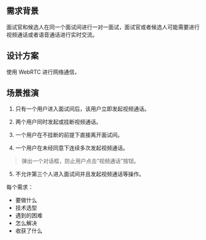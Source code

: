 ## 需求背景
面试官和候选人在同一个面试间进行一对一面试，面试官或者候选人可能需要进行视频通话或者语音通话进行实时交流。

## 设计方案
使用 WebRTC 进行网络通信，

## 场景推演
1. 只有一个用户进入面试间后，该用户立即发起视频通话。
> 
2. 两个用户同时发起或挂断视频通话。
> 
3. 一个用户在不挂断的前提下直接离开面试间。
> 
4. 一个用户在未经同意下连续多次发起视频通话。
> 弹出一个对话框，防止用户点击“视频通话”按钮。
5. 不允许第三个人进入面试间并且发起视频通话等操作。



每个需求：
- 要做什么
- 技术选型
- 遇到的困难
- 怎么解决
- 收获了什么